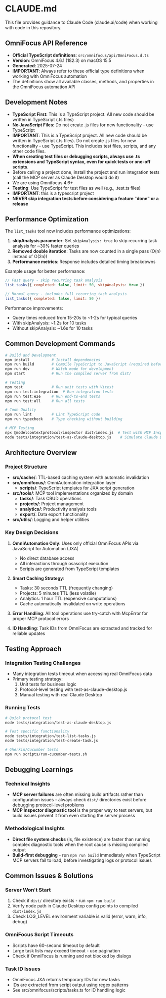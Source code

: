 # CLAUDE.md

This file provides guidance to Claude Code (claude.ai/code) when working with code in this repository.

## OmniFocus API Reference

- **Official TypeScript definitions**: `src/omnifocus/api/OmniFocus.d.ts`
- **Version**: OmniFocus 4.6.1 (182.3) on macOS 15.5
- **Generated**: 2025-07-24
- **IMPORTANT**: Always refer to these official type definitions when working with OmniFocus automation
- The definitions show all available classes, methods, and properties in the OmniFocus automation API

## Development Notes

- **TypeScript First**: This is a TypeScript project. All new code should be written in TypeScript (.ts files)
- **No JavaScript Files**: Do not create .js files for new functionality - use TypeScript
- **IMPORTANT**: This is a TypeScript project. All new code should be written in TypeScript (.ts files). Do not create .js files for new functionality - use TypeScript. This includes test files, scripts, and any other code files.
- **When creating test files or debugging scripts, always use .ts extensions and TypeScript syntax, even for quick tests or one-off scripts.**
- Before calling a project done, install the project and run integration tests (call the MCP server as Claude Desktop would do it)
- We are using Omnifocus 4.6+
- **Testing**: Use TypeScript for test files as well (e.g., .test.ts files)
- **IMPORTANT**: this is a typescript project
- **NEVER skip integration tests before considering a feature "done" or a release**

## Performance Optimization

The `list_tasks` tool now includes performance optimizations:

1. **skipAnalysis parameter**: Set `skipAnalysis: true` to skip recurring task analysis for ~30% faster queries
2. **Removed double iteration**: Tasks are now counted in a single pass (O(n) instead of O(2n))
3. **Performance metrics**: Response includes detailed timing breakdowns

Example usage for better performance:
```javascript
// Fast query - skip recurring task analysis
list_tasks({ completed: false, limit: 50, skipAnalysis: true })

// Normal query - includes full recurring task analysis  
list_tasks({ completed: false, limit: 50 })
```

Performance improvements:
- Query times reduced from 15-20s to ~1-2s for typical queries
- With skipAnalysis: ~1.2s for 10 tasks
- Without skipAnalysis: ~1.6s for 10 tasks

## Common Development Commands

```bash
# Build and Development
npm install          # Install dependencies
npm run build        # Compile TypeScript to JavaScript (required before running)
npm run dev          # Watch mode for development
npm start            # Run the compiled server from dist/

# Testing
npm test             # Run unit tests with Vitest
npm run test:integration  # Run integration tests
npm run test:e2e     # Run end-to-end tests
npm run test:all     # Run all tests

# Code Quality
npm run lint         # Lint TypeScript code
npm run typecheck    # Type checking without building

# MCP Testing
npx @modelcontextprotocol/inspector dist/index.js  # Test with MCP Inspector
node tests/integration/test-as-claude-desktop.js    # Simulate Claude Desktop protocol
```

## Architecture Overview

### Project Structure
- **src/cache/**: TTL-based caching system with automatic invalidation
- **src/omnifocus/**: OmniAutomation integration layer
  - **scripts/**: TypeScript templates for JXA script generation
- **src/tools/**: MCP tool implementations organized by domain
  - **tasks/**: Task CRUD operations
  - **projects/**: Project management
  - **analytics/**: Productivity analysis tools
  - **export/**: Data export functionality
- **src/utils/**: Logging and helper utilities

### Key Design Decisions

1. **OmniAutomation Only**: Uses only official OmniFocus APIs via JavaScript for Automation (JXA)
   - No direct database access
   - All interactions through osascript execution
   - Scripts are generated from TypeScript templates

2. **Smart Caching Strategy**:
   - Tasks: 30 seconds TTL (frequently changing)
   - Projects: 5 minutes TTL (less volatile)
   - Analytics: 1 hour TTL (expensive computations)
   - Cache automatically invalidated on write operations

3. **Error Handling**: All tool operations use try-catch with McpError for proper MCP protocol errors

4. **ID Handling**: Task IDs from OmniFocus are extracted and tracked for reliable updates

## Testing Approach

### Integration Testing Challenges
- Many integration tests timeout when accessing real OmniFocus data
- Primary testing strategy:
  1. Unit tests for business logic
  2. Protocol-level testing with test-as-claude-desktop.js
  3. Manual testing with real Claude Desktop

### Running Tests
```bash
# Quick protocol test
node tests/integration/test-as-claude-desktop.js

# Test specific functionality
node tests/integration/test-list-tasks.js
node tests/integration/test-create-task.js

# Gherkin/Cucumber tests
npm run scripts/run-cucumber-tests.sh
```

## Debugging Learnings

### Technical Insights
- **MCP server failures** are often missing build artifacts rather than configuration issues - always check `dist/` directories exist before debugging protocol-level problems
- **MCP Inspector diagnostic tool** is the proper way to test servers, but build issues prevent it from even starting the server process

### Methodological Insights
- **Direct file system checks** (ls, file existence) are faster than running complex diagnostic tools when the root cause is missing compiled output
- **Build-first debugging** - run `npm run build` immediately when TypeScript MCP servers fail to load, before investigating logs or protocol issues

## Common Issues & Solutions

### Server Won't Start
1. Check if `dist/` directory exists - run `npm run build`
2. Verify node path in Claude Desktop config points to compiled `dist/index.js`
3. Check LOG_LEVEL environment variable is valid (error, warn, info, debug)

### OmniFocus Script Timeouts
- Scripts have 60-second timeout by default
- Large task lists may exceed timeout - use pagination
- Check if OmniFocus is running and not blocked by dialogs

### Task ID Issues
- OmniFocus JXA returns temporary IDs for new tasks
- IDs are extracted from script output using regex patterns
- See src/omnifocus/scripts/tasks.ts for ID handling logic